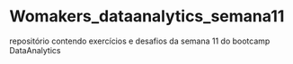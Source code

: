 # Womakers_dataanalytics_semana11
repositório contendo exercícios e desafios da semana 11 do bootcamp DataAnalytics
